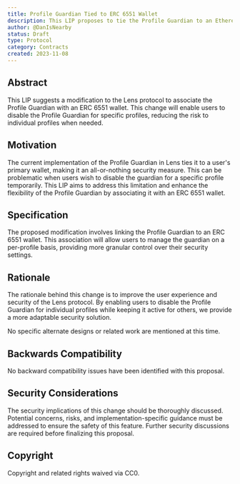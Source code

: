 ```yaml
---
title: Profile Guardian Tied to ERC 6551 Wallet
description: This LIP proposes to tie the Profile Guardian to an Ethereum Request for Comment (ERC) 6551 wallet, allowing users to disable it for individual profiles without affecting others.
author: @DanIsNearby
status: Draft
type: Protocol
category: Contracts
created: 2023-11-08
---
```


## Abstract

This LIP suggests a modification to the Lens protocol to associate the Profile Guardian with an ERC 6551 wallet. This change will enable users to disable the Profile Guardian for specific profiles, reducing the risk to individual profiles when needed.

## Motivation

The current implementation of the Profile Guardian in Lens ties it to a user's primary wallet, making it an all-or-nothing security measure. This can be problematic when users wish to disable the guardian for a specific profile temporarily. This LIP aims to address this limitation and enhance the flexibility of the Profile Guardian by associating it with an ERC 6551 wallet.

## Specification

The proposed modification involves linking the Profile Guardian to an ERC 6551 wallet. This association will allow users to manage the guardian on a per-profile basis, providing more granular control over their security settings.

## Rationale

The rationale behind this change is to improve the user experience and security of the Lens protocol. By enabling users to disable the Profile Guardian for individual profiles while keeping it active for others, we provide a more adaptable security solution.

No specific alternate designs or related work are mentioned at this time.

## Backwards Compatibility

No backward compatibility issues have been identified with this proposal.

## Security Considerations

The security implications of this change should be thoroughly discussed. Potential concerns, risks, and implementation-specific guidance must be addressed to ensure the safety of this feature. Further security discussions are required before finalizing this proposal.

## Copyright

Copyright and related rights waived via CC0.
